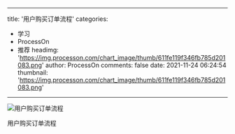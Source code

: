 
---
title: '用户购买订单流程'
categories: 
 - 学习
 - ProcessOn
 - 推荐
headimg: 'https://img.processon.com/chart_image/thumb/611fe119f346fb785d201083.png'
author: ProcessOn
comments: false
date: 2021-11-24 06:24:54
thumbnail: 'https://img.processon.com/chart_image/thumb/611fe119f346fb785d201083.png'
---

<div>   
<img class="thumb" alt="用户购买订单流程" src="https://img.processon.com/chart_image/thumb/611fe119f346fb785d201083.png" referrerpolicy="no-referrer">
<p>用户购买订单流程</p>  
</div>
            